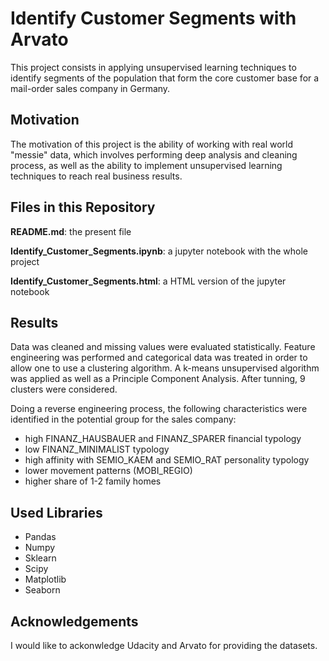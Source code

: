# Identify Customer Segments with Arvato
This project consists in applying unsupervised learning techniques to identify segments of the population that form the core customer base for a mail-order sales company in Germany.

## Motivation
The motivation of this project is the ability of working with real world "messie" data, which involves performing deep analysis and cleaning process, as well as the ability to implement unsupervised learning techniques to reach real business results.

## Files in this Repository
**README.md**: the present file

**Identify_Customer_Segments.ipynb**: a jupyter notebook with the whole project

**Identify_Customer_Segments.html**: a HTML version of the jupyter notebook

## Results
Data was cleaned and missing values were evaluated statistically. Feature engineering was performed and categorical data was treated in order to allow one to use a clustering algorithm.
A k-means unsupervised algorithm was applied as well as a Principle Component Analysis. After tunning, 9 clusters were considered.

Doing a reverse engineering process, the following characteristics were identified in the potential group for the sales company:

- high FINANZ_HAUSBAUER and FINANZ_SPARER financial typology
- low FINANZ_MINIMALIST typology
- high affinity with SEMIO_KAEM and SEMIO_RAT personality typology
- lower movement patterns (MOBI_REGIO)
- higher share of 1-2 family homes

## Used Libraries
- Pandas
- Numpy
- Sklearn
- Scipy
- Matplotlib
- Seaborn

## Acknowledgements
I would like to ackonwledge Udacity and Arvato for providing the datasets.
